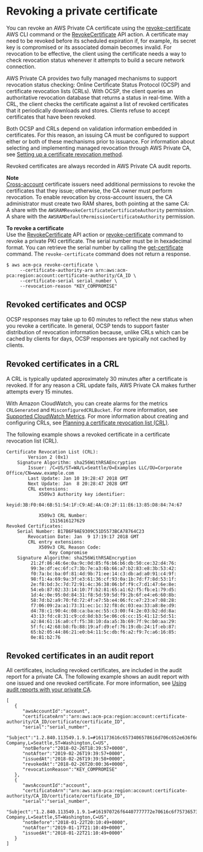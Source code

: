 # Revoking a private certificate<a name="PcaRevokeCert"></a>

You can revoke an AWS Private CA certificate using the [revoke\-certificate](https://docs.aws.amazon.com/cli/latest/reference/acm-pca/revoke-certificate.html) AWS CLI command or the [RevokeCertificate](https://docs.aws.amazon.com/privateca/latest/APIReference/API_RevokeCertificate.html) API action\. A certificate may need to be revoked before its scheduled expiration if, for example, its secret key is compromised or its associated domain becomes invalid\. For revocation to be effective, the client using the certificate needs a way to check revocation status whenever it attempts to build a secure network connection\.

AWS Private CA provides two fully managed mechanisms to support revocation status checking: Online Certificate Status Protocol \(OCSP\) and certificate revocation lists \(CRLs\)\. With OCSP, the client queries an authoritative revocation database that returns a status in real\-time\. With a CRL, the client checks the certificate against a list of revoked certificates that it periodically downloads and stores\. Clients refuse to accept certificates that have been revoked\. 

Both OCSP and CRLs depend on validation information embedded in certificates\. For this reason, an issuing CA must be configured to support either or both of these mechanisms prior to issuance\. For information about selecting and implementing managed revocation through AWS Private CA, see [Setting up a certificate revocation method](revocation-setup.md)\.

Revoked certificates are always recorded in AWS Private CA audit reports\. 

**Note**  
[Cross\-account](pca-resource-sharing.md) certificate issuers need additional permissions to revoke the certificates that they issue; otherwise, the CA owner must perform revocation\. To enable revocation by cross\-account issuers, the CA administrator must create two RAM shares, both pointing at the same CA:  
A share with the `AWSRAMRevokeCertificateCertificateAuthority` permission\.
A share with the `AWSRAMDefaultPermissionCertificateAuthority` permission\.

**To revoke a certificate**  
Use the [RevokeCertificate](https://docs.aws.amazon.com/privateca/latest/APIReference/API_RevokeCertificate.html) API action or [revoke\-certificate](https://docs.aws.amazon.com/cli/latest/reference/acm-pca/revoke-certificate.html) command to revoke a private PKI certificate\. The serial number must be in hexadecimal format\. You can retrieve the serial number by calling the [get\-certificate](https://docs.aws.amazon.com/cli/latest/reference/acm-pca/get-certificate.html) command\. The `revoke-certificate` command does not return a response\. 

```
$ aws acm-pca revoke-certificate \
     --certificate-authority-arn arn:aws:acm-pca:region:account:certificate-authority/CA_ID \ 
     --certificate-serial serial_number \ 
     --revocation-reason "KEY_COMPROMISE"
```

## Revoked certificates and OCSP<a name="PcaRevokeOcsp"></a>

OCSP responses may take up to 60 minutes to reflect the new status when you revoke a certificate\. In general, OCSP tends to support faster distribution of revocation information because, unlike CRLs which can be cached by clients for days, OCSP responses are typically not cached by clients\.

## Revoked certificates in a CRL<a name="PcaRevokeCrl"></a>

A CRL is typically updated approximately 30 minutes after a certificate is revoked\. If for any reason a CRL update fails, AWS Private CA makes further attempts every 15 minutes\.

With Amazon CloudWatch, you can create alarms for the metrics `CRLGenerated` and `MisconfiguredCRLBucket`\. For more information, see [Supported CloudWatch Metrics](https://docs.aws.amazon.com/privateca/latest/userguide/PcaCloudWatch.html)\. For more information about creating and configuring CRLs, see [Planning a certificate revocation list \(CRL\)](crl-planning.md)\. 

The following example shows a revoked certificate in a certificate revocation list \(CRL\)\.

```
Certificate Revocation List (CRL):
        Version 2 (0x1)
    Signature Algorithm: sha256WithRSAEncryption
        Issuer: /C=US/ST=WA/L=Seattle/O=Examples LLC/OU=Corporate Office/CN=www.example.com
        Last Update: Jan 10 19:28:47 2018 GMT
        Next Update: Jan  8 20:28:47 2028 GMT
        CRL extensions:
            X509v3 Authority key identifier:
                keyid:3B:F0:04:6B:51:54:1F:C9:AE:4A:C0:2F:11:E6:13:85:D8:84:74:67

            X509v3 CRL Number:
                1515616127629
Revoked Certificates:
    Serial Number: B17B6F9AE9309C51D5573BCA78764C23
        Revocation Date: Jan  9 17:19:17 2018 GMT
        CRL entry extensions:
            X509v3 CRL Reason Code:
                Key Compromise
    Signature Algorithm: sha256WithRSAEncryption
         21:2f:86:46:6e:0a:9c:0d:85:f6:b6:b6:db:50:ce:32:d4:76:
         99:3e:df:ec:6f:c7:3b:7e:a3:6b:66:a7:b2:83:e8:3b:53:42:
         f0:7a:bc:ba:0f:81:4d:9b:71:ee:14:c3:db:ad:a0:91:c4:9f:
         98:f1:4a:69:9a:3f:e3:61:36:cf:93:0a:1b:7d:f7:8d:53:1f:
         2e:f8:bd:3c:7d:72:91:4c:36:38:06:bf:f9:c7:d1:47:6e:8e:
         54:eb:87:02:33:14:10:7f:b2:81:65:a1:62:f5:fb:e1:79:d5:
         1d:4c:0e:95:0d:84:31:f8:5d:59:5d:f9:2b:6f:e4:e6:60:8b:
         58:7d:b2:a9:70:fd:72:4f:e7:5b:e4:06:fc:e7:23:e7:08:28:
         f7:06:09:2a:a1:73:31:ec:1c:32:f8:dc:03:ea:33:a8:8e:d9:
         d4:78:c1:90:4c:08:ca:ba:ec:55:c3:00:f4:2e:03:b2:dd:8a:
         43:13:fd:c8:31:c9:cd:8d:b3:5e:06:c6:cc:15:41:12:5d:51:
         a2:84:61:16:a0:cf:f5:38:10:da:a5:3b:69:7f:9c:b0:aa:29:
         5f:fc:42:68:b8:fb:88:19:af:d9:ef:76:19:db:24:1f:eb:87:
         65:b2:05:44:86:21:e0:b4:11:5c:db:f6:a2:f9:7c:a6:16:85:
         0e:81:b2:76
```

## Revoked certificates in an audit report<a name="PcaRevokeAuditReport"></a>

All certificates, including revoked certificates, are included in the audit report for a private CA\. The following example shows an audit report with one issued and one revoked certificate\. For more information, see [Using audit reports with your private CA](PcaAuditReport.md)\. 

```
[
   {
      "awsAccountId":"account",
      "certificateArn":"arn:aws:acm-pca:region:account:certificate-authority/CA_ID/certificate/certificate_ID",
      "serial":"serial_number",
      "Subject":"1.2.840.113549.1.9.1=#161173616c6573406578616d706c652e636f6d,CN=www.example1.com,OU=Sales,O=Example Company,L=Seattle,ST=Washington,C=US",
      "notBefore":"2018-02-26T18:39:57+0000",
      "notAfter":"2019-02-26T19:39:57+0000",
      "issuedAt":"2018-02-26T19:39:58+0000",
      "revokedAt":"2018-02-26T20:00:36+0000",
      "revocationReason":"KEY_COMPROMISE"
   },
   {
      "awsAccountId":"account",
      "certificateArn":"arn:aws:acm-pca:region:account:certificate-authority/CA_ID/certificate/certificate_ID",
      "serial":"serial_number",
      "Subject":"1.2.840.113549.1.9.1=#161970726f64407777772e70616c6f75736573616c65732e636f6d,CN=www.example3.com.com,OU=Sales,O=Example Company,L=Seattle,ST=Washington,C=US",
      "notBefore":"2018-01-22T20:10:49+0000",
      "notAfter":"2019-01-17T21:10:49+0000",
      "issuedAt":"2018-01-22T21:10:49+0000"
   }
]
```